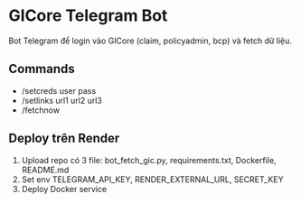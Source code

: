 # GICore Telegram Bot

Bot Telegram để login vào GICore (claim, policyadmin, bcp) và fetch dữ liệu.

## Commands
- /setcreds user pass
- /setlinks url1 url2 url3
- /fetchnow

## Deploy trên Render
1. Upload repo có 3 file: bot_fetch_gic.py, requirements.txt, Dockerfile, README.md
2. Set env TELEGRAM_API_KEY, RENDER_EXTERNAL_URL, SECRET_KEY
3. Deploy Docker service
